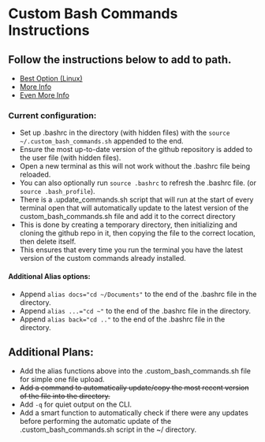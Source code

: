 # Custom Bash Commands Instructions

## Follow the instructions below to add to path.

* [Best Option (Linux)](https://medium.com/devnetwork/how-to-create-your-own-custom-terminal-commands-c5008782a78e)
* [More Info](https://gitbetter.substack.com/p/automate-repetitive-tasks-with-custom)
* [Even More Info](https://betterprogramming.pub/create-custom-terminal-commands-or-shortcuts-alias-8cc8b2c3f45b)

### Current configuration:

* Set up .bashrc in the <user> directory (with hidden files) with the `source ~/.custom_bash_commands.sh` appended to the end.
* Ensure the most up-to-date version of the github repository is added to the user file (with hidden files).
* Open a new terminal as this will not work without the .bashrc file being reloaded.
* You can also optionally run `source .bashrc` to refresh the .bashrc file. (or `source .bash_profile`).
* There is a .update_commands.sh script that will run at the start of every terminal open that will automatically update to the latest version of the custom_bash_commands.sh file and add it to the correct directory
* This is done by creating a temporary directory, then initializing and cloning the github repo in it, then copying the file to the correct location, then delete itself.
* This ensures that every time you run the terminal you have the latest version of the custom commands already installed.

#### Additional Alias options:

* Append `alias docs="cd ~/Documents"` to the end of the .bashrc file in the <user> directory.
* Append `alias ...="cd ~"` to the end of the .bashrc file in the <user> directory.
* Append `alias back="cd .."` to the end of the .bashrc file in the <user> directory.

## Additional Plans:

* Add the alias functions above into the .custom_bash_commands.sh file for simple one file upload.
* ~~Add a command to automatically update/copy the most recent version of the file into the <user> directory.~~
 * Add `-q` for quiet output on the CLI.
 * Add a smart function to automatically check if there were any updates before performing the automatic update of the .custom_bash_commands.sh script in the ~/ directory.